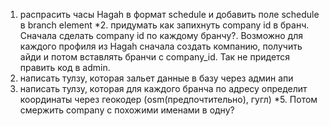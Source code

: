 1. распрасить часы Hagah в формат schedule и добавить поле schedule в branch element
*2. придумать как запихнуть company id в бранч. Сначала сделать company id по каждому бранчу?.
    Возможно для каждого профиля из Hagah сначала создать компанию, получить айди и потом вставлять бранчи с company_id.
    Так не придется править код в admin.
3. написать тулзу, которая зальет данные в базу через админ апи
4. написать тулзу, которая для каждого бранча по адресу определит координаты через геокодер (osm(предпочтительно), гугл)
*5. Потом смержить company с похожими именами в одну?